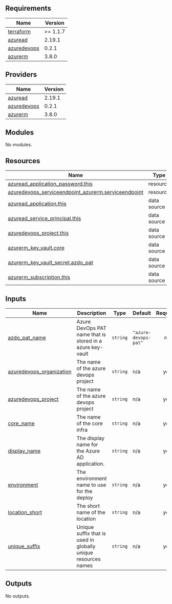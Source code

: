 ## Requirements

| Name | Version |
|------|---------|
| <a name="requirement_terraform"></a> [terraform](#requirement\_terraform) | >= 1.1.7 |
| <a name="requirement_azuread"></a> [azuread](#requirement\_azuread) | 2.19.1 |
| <a name="requirement_azuredevops"></a> [azuredevops](#requirement\_azuredevops) | 0.2.1 |
| <a name="requirement_azurerm"></a> [azurerm](#requirement\_azurerm) | 3.8.0 |

## Providers

| Name | Version |
|------|---------|
| <a name="provider_azuread"></a> [azuread](#provider\_azuread) | 2.19.1 |
| <a name="provider_azuredevops"></a> [azuredevops](#provider\_azuredevops) | 0.2.1 |
| <a name="provider_azurerm"></a> [azurerm](#provider\_azurerm) | 3.8.0 |

## Modules

No modules.

## Resources

| Name | Type |
|------|------|
| [azuread_application_password.this](https://registry.terraform.io/providers/hashicorp/azuread/2.19.1/docs/resources/application_password) | resource |
| [azuredevops_serviceendpoint_azurerm.serviceendpoint](https://registry.terraform.io/providers/microsoft/azuredevops/0.2.1/docs/resources/serviceendpoint_azurerm) | resource |
| [azuread_application.this](https://registry.terraform.io/providers/hashicorp/azuread/2.19.1/docs/data-sources/application) | data source |
| [azuread_service_principal.this](https://registry.terraform.io/providers/hashicorp/azuread/2.19.1/docs/data-sources/service_principal) | data source |
| [azuredevops_project.this](https://registry.terraform.io/providers/microsoft/azuredevops/0.2.1/docs/data-sources/project) | data source |
| [azurerm_key_vault.core](https://registry.terraform.io/providers/hashicorp/azurerm/3.8.0/docs/data-sources/key_vault) | data source |
| [azurerm_key_vault_secret.azdo_pat](https://registry.terraform.io/providers/hashicorp/azurerm/3.8.0/docs/data-sources/key_vault_secret) | data source |
| [azurerm_subscription.this](https://registry.terraform.io/providers/hashicorp/azurerm/3.8.0/docs/data-sources/subscription) | data source |

## Inputs

| Name | Description | Type | Default | Required |
|------|-------------|------|---------|:--------:|
| <a name="input_azdo_pat_name"></a> [azdo\_pat\_name](#input\_azdo\_pat\_name) | Azure DevOps PAT name that is stored in a azure key-vault | `string` | `"azure-devops-pat"` | no |
| <a name="input_azuredevops_organization"></a> [azuredevops\_organization](#input\_azuredevops\_organization) | The name of the azure devops project | `string` | n/a | yes |
| <a name="input_azuredevops_project"></a> [azuredevops\_project](#input\_azuredevops\_project) | The name of the azure devops project | `string` | n/a | yes |
| <a name="input_core_name"></a> [core\_name](#input\_core\_name) | The name of the core infra | `string` | n/a | yes |
| <a name="input_display_name"></a> [display\_name](#input\_display\_name) | The display name for the Azure AD application. | `string` | n/a | yes |
| <a name="input_environment"></a> [environment](#input\_environment) | The environment name to use for the deploy | `string` | n/a | yes |
| <a name="input_location_short"></a> [location\_short](#input\_location\_short) | The short name of the location | `string` | n/a | yes |
| <a name="input_unique_suffix"></a> [unique\_suffix](#input\_unique\_suffix) | Unique suffix that is used in globally unique resources names | `string` | n/a | yes |

## Outputs

No outputs.
